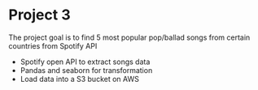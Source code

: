 # Project 3
The project goal is to find 5 most popular pop/ballad songs from certain countries from Spotify API
- Spotify open API to extract songs data
- Pandas and seaborn for transformation
- Load data into a S3 bucket on AWS
